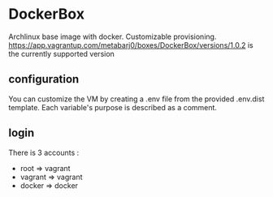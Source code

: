 # DockerBox

Archlinux base image with docker. Customizable provisioning.
https://app.vagrantup.com/metabarj0/boxes/DockerBox/versions/1.0.2 is the currently supported version

## configuration

You can customize the VM by creating a .env file from the provided .env.dist
template. Each variable's purpose is described as a comment.

## login

There is 3 accounts :

- root    => vagrant  
- vagrant => vagrant  
- docker  => docker
